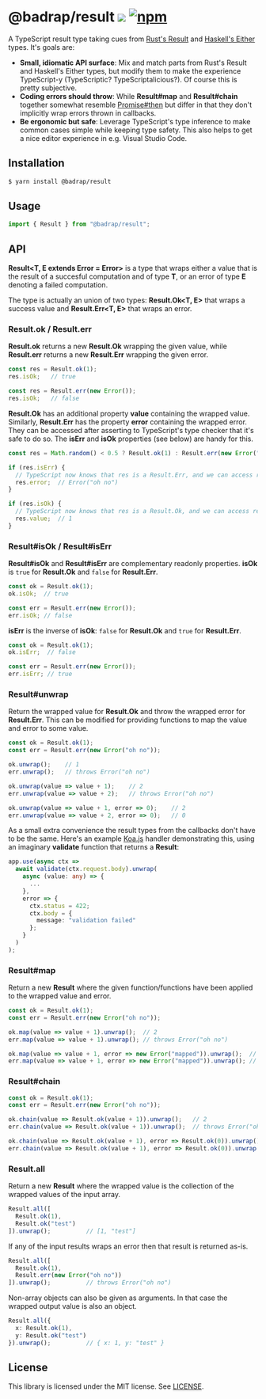 # @badrap/result ![](https://github.com/badrap/result/workflows/tests/badge.svg) [![npm](https://img.shields.io/npm/v/@badrap/result.svg)](https://www.npmjs.com/package/@badrap/result)

A TypeScript result type taking cues from [Rust's Result](https://doc.rust-lang.org/std/result/) and [Haskell's Either](http://hackage.haskell.org/package/base/docs/Data-Either.html) types. It's goals are:

 * **Small, idiomatic API surface**: Mix and match parts from Rust's Result and Haskell's Either types, but modify them to make the experience TypeScript-y (TypeScriptic? TypeScriptalicious?). Of course this is pretty subjective.
 * **Coding errors should throw**: While **Result#map** and **Result#chain** together somewhat resemble [Promise#then](https://developer.mozilla.org/en-US/docs/Web/JavaScript/Reference/Global_Objects/Promise/then) but differ in that they don't implicitly wrap errors thrown in callbacks.
 * **Be ergonomic but safe**: Leverage TypeScript's type inference to make common cases simple while keeping type safety. This also helps to get a nice editor experience in e.g. Visual Studio Code.

## Installation

```sh
$ yarn install @badrap/result
```

## Usage

```ts
import { Result } from "@badrap/result";
```

## API

**Result<T, E extends Error = Error>** is a type that wraps either a value that is the result of a succesful computation and of type **T**, or an error of type **E** denoting a failed computation.

The type is actually an union of two types: **Result.Ok<T, E>** that wraps a success value and **Result.Err<T, E>** that wraps an error.

### Result.ok / Result.err

**Result.ok** returns a new **Result.Ok** wrapping the given value, while **Result.err** returns a new **Result.Err** wrapping the given error.

```ts
const res = Result.ok(1);
res.isOk;   // true

const res = Result.err(new Error());
res.isOk;   // false
```

**Result.Ok** has an additional property **value** containing the wrapped value. Similarly, **Result.Err** has the property **error** containing the wrapped error. They can be accessed after asserting to TypeScript's type checker that it's safe to do so. The **isErr** and **isOk** properties (see below) are handy for this.

```ts
const res = Math.random() < 0.5 ? Result.ok(1) : Result.err(new Error("oh no"));

if (res.isErr) {
  // TypeScript now knows that res is a Result.Err, and we can access res.error
  res.error;  // Error("oh no")
}

if (res.isOk) {
  // TypeScript now knows that res is a Result.Ok, and we can access res.value
  res.value;  // 1
}
```

### Result#isOk / Result#isErr

**Result#isOk** and **Result#isErr** are complementary readonly properties. **isOk** is `true` for **Result.Ok** and `false` for **Result.Err**.

```ts
const ok = Result.ok(1);
ok.isOk;  // true

const err = Result.err(new Error());
err.isOk; // false
```

**isErr** is the inverse of **isOk**: `false` for **Result.Ok** and `true` for **Result.Err**.

```ts
const ok = Result.ok(1);
ok.isErr;  // false

const err = Result.err(new Error());
err.isErr; // true
```

### Result#unwrap

Return the wrapped value for **Result.Ok** and throw the wrapped error for **Result.Err**.
This can be modified for providing functions to map the value and error to some value.

```ts
const ok = Result.ok(1);
const err = Result.err(new Error("oh no"));

ok.unwrap();    // 1
err.unwrap();   // throws Error("oh no")

ok.unwrap(value => value + 1);    // 2
err.unwrap(value => value + 2);   // throws Error("oh no")

ok.unwrap(value => value + 1, error => 0);    // 2
err.unwrap(value => value + 2, error => 0);   // 0
```

As a small extra convenience the result types from the callbacks don't have to be the same.
Here's an example [Koa.js](https://koajs.com/) handler demonstrating this, using an imaginary
**validate** function that returns a **Result**:

```ts
app.use(async ctx =>
  await validate(ctx.request.body).unwrap(
    async (value: any) => {
      ...
    },
    error => {
      ctx.status = 422;
      ctx.body = {
        message: "validation failed"
      };
    }
  )
);
```

### Result#map

Return a new **Result** where the given function/functions have been applied
to the wrapped value and error.

```ts
const ok = Result.ok(1);
const err = Result.err(new Error("oh no"));

ok.map(value => value + 1).unwrap();  // 2
err.map(value => value + 1).unwrap(); // throws Error("oh no")

ok.map(value => value + 1, error => new Error("mapped")).unwrap();  // 2
err.map(value => value + 1, error => new Error("mapped")).unwrap(); // throws Error("mapped")
```

### Result#chain

```ts
const ok = Result.ok(1);
const err = Result.err(new Error("oh no"));

ok.chain(value => Result.ok(value + 1)).unwrap();   // 2
err.chain(value => Result.ok(value + 1)).unwrap();  // throws Error("oh no")

ok.chain(value => Result.ok(value + 1), error => Result.ok(0)).unwrap();  // 2
err.chain(value => Result.ok(value + 1), error => Result.ok(0)).unwrap(); // 0
```

### Result.all

Return a new **Result** where the wrapped value is the
collection of the wrapped values of the input array.

```ts
Result.all([
  Result.ok(1),
  Result.ok("test")
]).unwrap();          // [1, "test"]
```

If any of the input results wraps an error then that result is returned as-is.

```ts
Result.all([
  Result.ok(1),
  Result.err(new Error("oh no"))
]).unwrap();          // throws Error("oh no")
```

Non-array objects can also be given as arguments. In that case the wrapped
output value is also an object.

```ts
Result.all({
  x: Result.ok(1),
  y: Result.ok("test")
}).unwrap();          // { x: 1, y: "test" }
```
## License

This library is licensed under the MIT license. See [LICENSE](./LICENSE).
